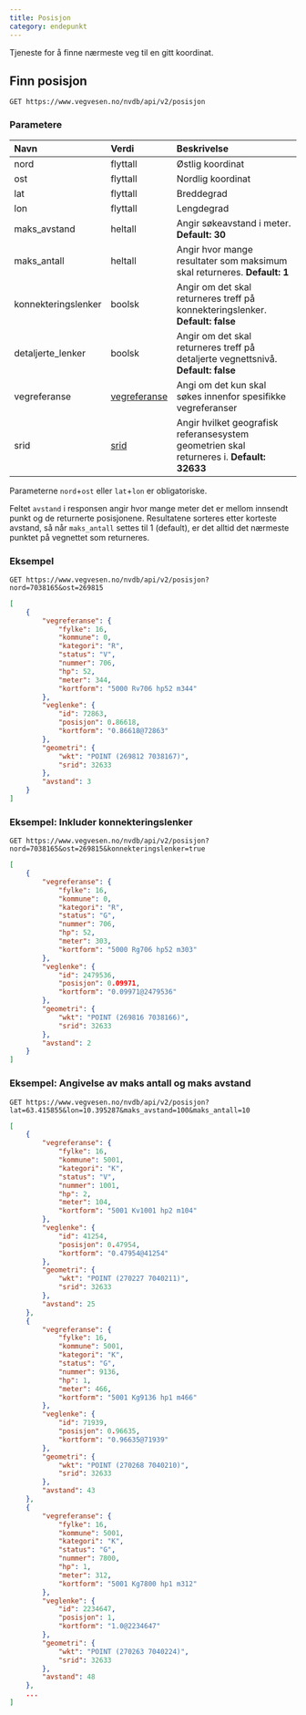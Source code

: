 ```yaml
---
title: Posisjon
category: endepunkt
---
```


Tjeneste for å finne nærmeste veg til en gitt koordinat.

## Finn posisjon

```
GET https://www.vegvesen.no/nvdb/api/v2/posisjon
```

### Parametere

| Navn | Verdi | Beskrivelse |
|:--------|:-------|:--------|
|nord | flyttall | Østlig koordinat |
|ost |  flyttall | Nordlig koordinat |
|lat | flyttall |  Breddegrad |
|lon | flyttall | Lengdegrad |
|maks_avstand | heltall | Angir søkeavstand i meter. **Default: 30**|  
|maks_antall | heltall | Angir hvor mange resultater som maksimum skal returneres. **Default: 1** |
|konnekteringslenker | boolsk | Angir om det skal returneres treff på konnekteringslenker. **Default: false** |
|detaljerte_lenker | boolsk | Angir om det skal returneres treff på detaljerte vegnettsnivå. **Default: false** |
|vegreferanse | [vegreferanse](../verdi/vegreferanse.md) | Angi om det kun skal søkes innenfor spesifikke vegreferanser |
|srid | [srid](../verdi/geometri.md) | Angir hvilket geografisk referansesystem geometrien skal returneres i. **Default: 32633** |

Parameterne `nord`+`ost` eller `lat`+`lon` er obligatoriske.

Feltet `avstand` i responsen angir hvor mange meter det er mellom innsendt punkt og de returnerte posisjonene. Resultatene sorteres etter korteste avstand, så når `maks_antall` settes til 1 (default), er det alltid det nærmeste punktet på vegnettet som returneres.

### Eksempel

```
GET https://www.vegvesen.no/nvdb/api/v2/posisjon?nord=7038165&ost=269815
```

```json
[
    {
        "vegreferanse": {
            "fylke": 16,
            "kommune": 0,
            "kategori": "R",
            "status": "V",
            "nummer": 706,
            "hp": 52,
            "meter": 344,
            "kortform": "5000 Rv706 hp52 m344"
        },
        "veglenke": {
            "id": 72863,
            "posisjon": 0.86618,
            "kortform": "0.86618@72863"
        },
        "geometri": {
            "wkt": "POINT (269812 7038167)",
            "srid": 32633
        },
        "avstand": 3
    }
]
```

### Eksempel: Inkluder konnekteringslenker

```
GET https://www.vegvesen.no/nvdb/api/v2/posisjon?nord=7038165&ost=269815&konnekteringslenker=true
```

```json
[
    {
        "vegreferanse": {
            "fylke": 16,
            "kommune": 0,
            "kategori": "R",
            "status": "G",
            "nummer": 706,
            "hp": 52,
            "meter": 303,
            "kortform": "5000 Rg706 hp52 m303"
        },
        "veglenke": {
            "id": 2479536,
            "posisjon": 0.09971,
            "kortform": "0.09971@2479536"
        },
        "geometri": {
            "wkt": "POINT (269816 7038166)",
            "srid": 32633
        },
        "avstand": 2
    }
]
```

### Eksempel: Angivelse av maks antall og maks avstand

```
GET https://www.vegvesen.no/nvdb/api/v2/posisjon?lat=63.415855&lon=10.395287&maks_avstand=100&maks_antall=10
```

```json
[
    {
        "vegreferanse": {
            "fylke": 16,
            "kommune": 5001,
            "kategori": "K",
            "status": "V",
            "nummer": 1001,
            "hp": 2,
            "meter": 104,
            "kortform": "5001 Kv1001 hp2 m104"
        },
        "veglenke": {
            "id": 41254,
            "posisjon": 0.47954,
            "kortform": "0.47954@41254"
        },
        "geometri": {
            "wkt": "POINT (270227 7040211)",
            "srid": 32633
        },
        "avstand": 25
    },
    {
        "vegreferanse": {
            "fylke": 16,
            "kommune": 5001,
            "kategori": "K",
            "status": "G",
            "nummer": 9136,
            "hp": 1,
            "meter": 466,
            "kortform": "5001 Kg9136 hp1 m466"
        },
        "veglenke": {
            "id": 71939,
            "posisjon": 0.96635,
            "kortform": "0.96635@71939"
        },
        "geometri": {
            "wkt": "POINT (270268 7040210)",
            "srid": 32633
        },
        "avstand": 43
    },
    {
        "vegreferanse": {
            "fylke": 16,
            "kommune": 5001,
            "kategori": "K",
            "status": "G",
            "nummer": 7800,
            "hp": 1,
            "meter": 312,
            "kortform": "5001 Kg7800 hp1 m312"
        },
        "veglenke": {
            "id": 2234647,
            "posisjon": 1,
            "kortform": "1.0@2234647"
        },
        "geometri": {
            "wkt": "POINT (270263 7040224)",
            "srid": 32633
        },
        "avstand": 48
    },
    ...
]
```
